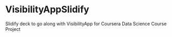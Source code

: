 # VisibilityAppSlidify
Slidify deck to go along with VisibilityApp for Coursera Data Science Course Project
